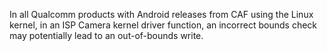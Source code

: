 In all Qualcomm products with Android releases from CAF using the Linux kernel, in an ISP Camera kernel driver function, an incorrect bounds check may potentially lead to an out-of-bounds write.